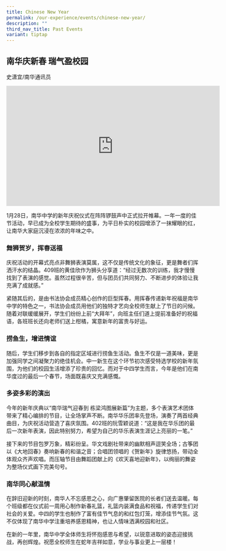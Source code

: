 ```yaml
---
title: Chinese New Year
permalink: /our-experience/events/chinese-new-year/
description: ""
third_nav_title: Past Events
variant: tiptap
---
```

<h2><strong>南华庆新春 瑞气盈校园</strong></h2>
<p>史潇宜/南华通讯员</p>
<div class="iframe-wrapper">
<iframe height="315" width="560" allowfullscreen="true" frameborder="0" src="https://www.youtube.com/embed/YjoUQe-H0dQ"></iframe>
</div>
<p>1月28日，南华中学的新年庆祝仪式在阵阵锣鼓声中正式拉开帷幕。一年一度的佳节活动，早已成为全校学生期待的盛事，为平日朴实的校园增添了一抹耀眼的红，让南华大家庭沉浸在浓浓的年味之中。</p>
<h3>舞狮贺岁，挥春送福</h3>
<p>庆祝活动的开幕式亮点非舞狮表演莫属，这不仅是传统文化的象征，更是舞者们挥洒汗水的结晶。409班的黄佳欣作为狮头分享道：“经过无数次的训练，我才慢慢找到了表演的感觉。虽然过程很辛苦，但与团员们共同努力、不断进步的体验让我充满了成就感。”
<br>
</p>
<p>紧随其后的，是由书法协会成员精心创作的巨型挥春。用挥春传递新年祝福是南华中学的特色之一，书法协会成员用他们的独特才艺向全校师生献上了节日的问候。随着对联缓缓展开，学生们纷纷上前“大拜年”，向班主任们道上提前准备好的祝福语，各班班长还向老师们送上柑橘，寓意新年的富贵与好运。</p>
<h3>捞鱼生，增进情谊</h3>
<p>随后，学生们移步到各自的指定区域进行捞鱼生活动。鱼生不仅是一道美味，更是加强同学之间凝聚力的绝佳机会。中一新生在这个环节初次感受特选学校的新年氛围，为他们的校园生活增添了珍贵的回忆。而对于中四学生而言，今年是他们在南华度过的最后一个春节，场面既喜庆又充满感慨。</p>
<p></p>
<h3>多姿多彩的演出</h3>
<p>今年的新年庆典以“南华瑞气迎春到 栋梁鸿图展新篇”为主题，多个表演艺术团体带来了精心编排的节目，让全场掌声不断。南华华乐团率先登场，演奏了两首经典曲目，为庆祝活动营造了喜庆氛围。402班的阮雪颖说道：“这是我在华乐团的最后一次新年表演，因此特别努力，希望为自己的华乐表演生涯记上亮丽的一笔。”</p>
<p></p>
<p>接下来的节目包罗万象，精彩纷呈。华文戏剧社带来的幽默相声逗笑全场；古筝团以《大地回春》奏响新春的和谐之音；合唱团领唱的《贺新年》旋律悠扬，带动全体观众齐声欢唱。而压轴节目由舞蹈团献上的《欢天喜地迎新年》，以绚丽的舞姿为整场仪式画下完美句号。</p>
<h3>南华同心献温情</h3>
<p>在辞旧迎新的时刻，南华人不忘感恩之心，向广惠肇留医院的长者们送去温暖。每个班级都在仪式前一周用心制作新春礼篮，礼篮内装满食品和祝福，传递学生们对社会的关爱。中四的学生也制作了富有佳节气息的和红包灯笼，增添佳节气氛。这不仅体现了南华中学注重培养感恩精神，也让人情味洒满校园和社区。</p>
<p></p>
<p>在新的一年里，南华中学全体师生将怀抱感恩与希望，以锐意进取的姿态迎接挑战，再创辉煌。祝愿全校师生在蛇年吉祥如意，学业与事业更上一层楼！</p>